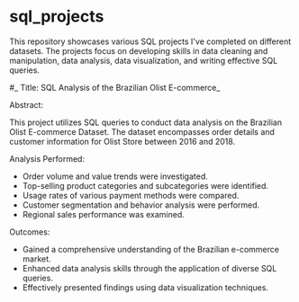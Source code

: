 # sql_projects
This repository showcases various SQL projects I've completed on different datasets. The projects focus on developing skills in data cleaning and manipulation, data analysis, data visualization, and writing effective SQL queries. 


#_ Title: SQL Analysis of the Brazilian Olist E-commerce_

Abstract:

This project utilizes SQL queries to conduct data analysis on the Brazilian Olist E-commerce Dataset. The dataset encompasses order details and customer information for Olist Store between 2016 and 2018.

Analysis Performed:
* Order volume and value trends were investigated.
* Top-selling product categories and subcategories were identified.
* Usage rates of various payment methods were compared.
* Customer segmentation and behavior analysis were performed.
* Regional sales performance was examined.

Outcomes:
* Gained a comprehensive understanding of the Brazilian e-commerce market.
* Enhanced data analysis skills through the application of diverse SQL queries.
* Effectively presented findings using data visualization techniques.


